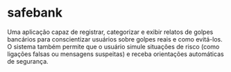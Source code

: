 # safebank
Uma aplicação capaz de registrar, categorizar e exibir relatos de golpes bancários para conscientizar usuários sobre golpes reais e como evitá-los.
O sistema também permite que o usuário simule situações de risco (como ligações falsas ou mensagens suspeitas) e receba orientações automáticas de segurança.

